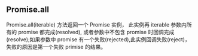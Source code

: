 ## Promise.all

Promise.all(iterable) 方法返回一个 Promise 实例， 此实例再 iterable 参数内所有的 promise 都完成(resolved),
或者参数中不包含 promise 时回调完成(resolve);如果参数中 promise 有一个失败(rejected),此实例回调失败(reject)，
失败的原因是第一个失败 primise 的结果。
